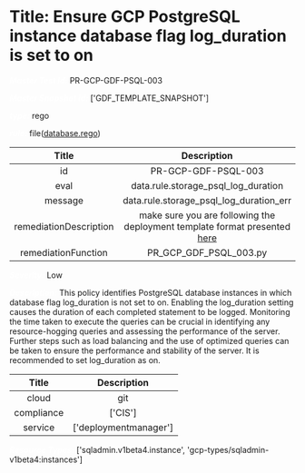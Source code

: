 



# Title: Ensure GCP PostgreSQL instance database flag log_duration is set to on


***<font color="white">Master Test Id:</font>*** PR-GCP-GDF-PSQL-003

***<font color="white">Master Snapshot Id:</font>*** ['GDF_TEMPLATE_SNAPSHOT']

***<font color="white">type:</font>*** rego

***<font color="white">rule:</font>*** file([database.rego])  
  
  
  
  

|Title|Description|
| :---: | :---: |
|id|PR-GCP-GDF-PSQL-003|
|eval|data.rule.storage_psql_log_duration|
|message|data.rule.storage_psql_log_duration_err|
|remediationDescription|make sure you are following the deployment template format presented <a href='https://cloud.google.com/sql/docs/mysql/admin-api/rest/v1beta4/instances' target='_blank'>here</a>|
|remediationFunction|PR_GCP_GDF_PSQL_003.py|


***<font color="white">Severity:</font>*** Low

***<font color="white">Description:</font>*** This policy identifies PostgreSQL database instances in which database flag log_duration is not set to on. Enabling the log_duration setting causes the duration of each completed statement to be logged. Monitoring the time taken to execute the queries can be crucial in identifying any resource-hogging queries and assessing the performance of the server. Further steps such as load balancing and the use of optimized queries can be taken to ensure the performance and stability of the server. It is recommended to set log_duration as on.  
  
  

|Title|Description|
| :---: | :---: |
|cloud|git|
|compliance|['CIS']|
|service|['deploymentmanager']|


***<font color="white">Resource Types:</font>*** ['sqladmin.v1beta4.instance', 'gcp-types/sqladmin-v1beta4:instances']


[database.rego]: https://github.com/prancer-io/prancer-compliance-test/tree/master/google/iac/database.rego
